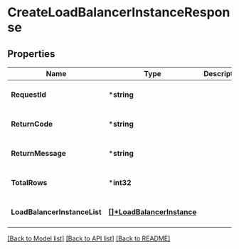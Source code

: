 # CreateLoadBalancerInstanceResponse

## Properties
Name | Type | Description | Notes
------------ | ------------- | ------------- | -------------
**RequestId** | ***string** |  | [optional] [default to null]
**ReturnCode** | ***string** |  | [optional] [default to null]
**ReturnMessage** | ***string** |  | [optional] [default to null]
**TotalRows** | ***int32** |  | [optional] [default to null]
**LoadBalancerInstanceList** | **[[]\*LoadBalancerInstance](LoadBalancerInstance.md)** |  | [optional] [default to null]

[[Back to Model list]](../README.md#documentation-for-models) [[Back to API list]](../README.md#documentation-for-api-endpoints) [[Back to README]](../README.md)


